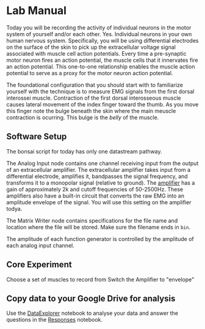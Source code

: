 # Lab Manual

Today you will be recording the activity of individual neurons in the motor system of yourself and/or each other. Yes. Individual neurons in your own human nervous system. Specifically, you will be using differential electrodes on the surface of the skin to pick up the extracellular voltage signal associated with muscle cell action potentials. Every time a pre-synaptic motor neuron fires an action potential, the muscle cells that it innervates fire an action potential. This one-to-one relationship enables the muscle action potential to serve as a proxy for the motor neuron action potential. 

The foundational configuration that you should start with to familiarize yourself with the technique is to measure EMG signals from the first dorsal interossei muscle. Contraction of the first dorsal interosseous muscle causes lateral movement of the index finger toward the thumb. As you move this finger note the bulge beneath the skin where the main meuscle contraction is ocurring. This bulge is the *belly* of the muscle. 

## Software Setup
The bonsai script for today has only one datastream pathway. 

The Analog Input node contains one channel receiving input from the output of an extracellular amplifier. The extracellular amplifier takes input from a differential electrode, amplifies it, bandpasses the signal frequency, and transforms it to a monopolar signal (relative to ground). The [amplifier](https://backyardbrains.com/products/files/EMGSpikerShield.SMD.V2.61.pdf) has a gain of approximately 2k and cutoff frequencies of 50-2500Hz. These amplifiers also have a built-in circuit that converts the raw EMG into an amplitude envelope of the signal. You will use this setting on the amplifier todya. 

The Matrix Writer node contains specifications for the file name and location where the file will be stored. Make sure the filename ends in ```bin```.


The amplitude of each function generator is controlled by the amplitude of each analog input channel. 

## Core Experiment
Choose a set of muscles to record from
Switch the Amplifier to "envelope"

## Copy data to your Google Drive for analysis
Use the [DataExplorer](../human-bci-music/Data-Explorer_human-bci-music.ipynb) notebook to analyse your data and answer the questions in the [Responses](../human-bci-music/Responses_human-bci-music.ipynb) notebook.

